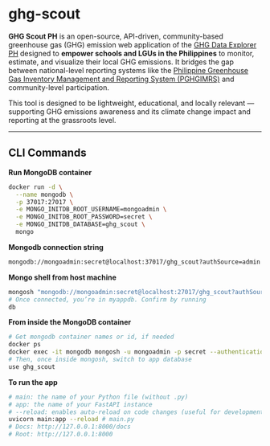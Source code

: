 # ghg-scout

**GHG Scout PH** is an open-source, API-driven, community-based greenhouse gas (GHG) emission web application of the [GHG Data Explorer PH](https://ghgph-55623.firebaseapp.com/) designed to **empower schools and LGUs in the Philippines** to monitor, estimate, and visualize their local GHG emissions. It bridges the gap between national-level reporting systems like the [Philippine Greenhouse Gas Inventory Management and Reporting System (PGHGIMRS)](https://niccdies.climate.gov.ph/ghg-inventory) and community-level participation.

This tool is designed to be lightweight, educational, and locally relevant — supporting GHG emissions awareness and its climate change impact and reporting at the grassroots level.

---

## CLI Commands

**Run MongoDB container**

```sh
docker run -d \
  --name mongodb \
  -p 37017:27017 \
  -e MONGO_INITDB_ROOT_USERNAME=mongoadmin \
  -e MONGO_INITDB_ROOT_PASSWORD=secret \
  -e MONGO_INITDB_DATABASE=ghg_scout \
  mongo
```

**Mongodb connection string**

```sh
mongodb://mongoadmin:secret@localhost:37017/ghg_scout?authSource=admin
```

**Mongo shell from host machine**
```sh
mongosh "mongodb://mongoadmin:secret@localhost:27017/ghg_scout?authSource=admin"
# Once connected, you’re in myappdb. Confirm by running
db
```

**From inside the MongoDB container**

```sh
# Get mongodb container names or id, if needed
docker ps
docker exec -it mongodb mongosh -u mongoadmin -p secret --authenticationDatabase admin
# Then, once inside mongosh, switch to app database
use ghg_scout

```

**To run the app**

```sh
# main: the name of your Python file (without .py)
# app: the name of your FastAPI instance
# --reload: enables auto-reload on code changes (useful for development)
uvicorn main:app --reload # main.py
# Docs: http://127.0.0.1:8000/docs
# Root: http://127.0.0.1:8000

```

